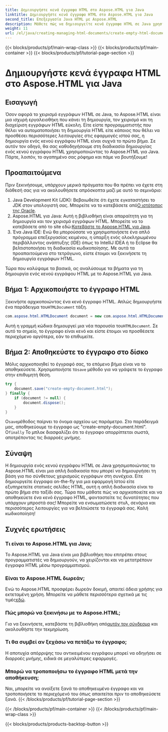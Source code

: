 ```yaml
---
title: Δημιουργήστε κενά έγγραφα HTML στο Aspose.HTML για Java
linktitle: Δημιουργήστε κενά έγγραφα HTML στο Aspose.HTML για Java
second_title: Επεξεργασία Java HTML με Aspose.HTML
description: Μάθετε πώς να δημιουργείτε κενά έγγραφα HTML σε Java χρησιμοποιώντας το Aspose.HTML με τον αναλυτικό μας οδηγό βήμα προς βήμα, ιδανικό για προγραμματιστές όλων των επιπέδων.
weight: 11
url: /el/java/creating-managing-html-documents/create-empty-html-documents/
---
```


{{< blocks/products/pf/main-wrap-class >}}
{{< blocks/products/pf/main-container >}}
{{< blocks/products/pf/tutorial-page-section >}}

# Δημιουργήστε κενά έγγραφα HTML στο Aspose.HTML για Java

## Εισαγωγή
Όσον αφορά το χειρισμό εγγράφων HTML σε Java, το Aspose.HTML είναι μια ισχυρή εργαλειοθήκη που κάνει τη δημιουργία, τον χειρισμό και τη διαχείριση εγγράφων HTML εύκολη. Είτε είστε προγραμματιστής που θέλει να αυτοματοποιήσει τη δημιουργία HTML είτε κάποιος που θέλει να προσθέσει περισσότερες λειτουργίες στις εφαρμογές ιστού σας, η δημιουργία ενός κενού εγγράφου HTML είναι συχνά το πρώτο βήμα. Σε αυτόν τον οδηγό, θα σας καθοδηγήσουμε στη διαδικασία δημιουργίας ενός κενού εγγράφου HTML χρησιμοποιώντας το Aspose.HTML για Java. Πάρτε, λοιπόν, το αγαπημένο σας ρόφημα και πάμε να βουτήξουμε!
## Προαπαιτούμενα
Πριν ξεκινήσουμε, υπάρχουν μερικά πράγματα που θα πρέπει να έχετε στη διάθεσή σας για να ακολουθήσετε απρόσκοπτα μαζί με αυτό το σεμινάριο:
1.  Java Development Kit (JDK): Βεβαιωθείτε ότι έχετε εγκαταστήσει το JDK στον υπολογιστή σας. Μπορείτε να το κατεβάσετε από[Ο ιστότοπος της Oracle](https://www.oracle.com/java/technologies/javase-jdk11-downloads.html).
2. Aspose.HTML για Java: Αυτή η βιβλιοθήκη είναι απαραίτητη για τη δημιουργία και τον χειρισμό εγγράφων HTML. Μπορείτε να το κατεβάσετε από το site εδώ:[Κατεβάστε το Aspose.HTML για Java](https://releases.aspose.com/html/java/).
3. Ένα Java IDE: Ενώ θα μπορούσατε να χρησιμοποιήσετε ένα απλό πρόγραμμα επεξεργασίας κειμένου, η ύπαρξη ενός ολοκληρωμένου περιβάλλοντος ανάπτυξης (IDE) όπως το IntelliJ IDEA ή το Eclipse θα βελτιστοποιήσει τη διαδικασία κωδικοποίησης.
Με αυτά τα προαπαιτούμενα στο τετράγωνο, είστε έτοιμοι να ξεκινήσετε τη δημιουργία εγγράφων HTML.

Τώρα που καλύψαμε τα βασικά, ας αναλύσουμε τα βήματα για τη δημιουργία ενός κενού εγγράφου HTML με το Aspose.HTML για Java.
## Βήμα 1: Αρχικοποιήστε το έγγραφο HTML
Ξεκινήστε αρχικοποιώντας ένα κενό έγγραφο HTML.
 Απλώς δημιουργήστε ένα παράδειγμα του`HTMLDocument` τάξη.
```java
com.aspose.html.HTMLDocument document = new com.aspose.html.HTMLDocument();
```
 Αυτή η γραμμή κώδικα δημιουργεί μια νέα παρουσία του`HTMLDocument`. Σε αυτό το σημείο, το έγγραφο είναι κενό και είστε έτοιμοι να προσθέσετε περιεχόμενο αργότερα, εάν το επιθυμείτε.
## Βήμα 2: Αποθηκεύστε το έγγραφο στο δίσκο
Μόλις αρχικοποιηθεί το έγγραφό σας, το επόμενο βήμα είναι να το αποθηκεύσετε.
 Χρησιμοποιήστε το`save` μέθοδο για να γράψετε το έγγραφο στην επιθυμητή θέση.
```java
try {
    document.save("create-empty-document.html");
} finally {
    if (document != null) {
        document.dispose();
    }
}
```
 Ο`save`μέθοδος παίρνει το όνομα αρχείου ως παράμετρο. Στο παράδειγμά μας, αποθηκεύουμε το έγγραφο ως "create-empty-document.html". Ο`finally` Το μπλοκ διασφαλίζει ότι το έγγραφο απορρίπτεται σωστά, αποτρέποντας τις διαρροές μνήμης.
## Σύναψη
Η δημιουργία ενός κενού εγγράφου HTML σε Java χρησιμοποιώντας το Aspose.HTML είναι μια απλή διαδικασία που μπορεί να δημιουργήσει τη βάση για πιο σύνθετους χειρισμούς εγγράφων στη συνέχεια. Είτε δημιουργείτε έγγραφα on-the-fly για μια εφαρμογή Ιστού είτε εξυπηρετείτε στατικές σελίδες HTML, αυτή η απλή διαδικασία είναι το πρώτο βήμα στο ταξίδι σας. 
Τώρα που μάθατε πώς να αρχικοποιείτε και να αποθηκεύετε ένα κενό έγγραφο HTML, φανταστείτε τις δυνατότητες που υπάρχουν μπροστά σας! Μπορείτε να ενσωματώσετε στυλ, σενάρια και περισσότερες λειτουργίες για να βελτιώσετε τα έγγραφά σας. Καλή κωδικοποίηση!
## Συχνές ερωτήσεις
### Τι είναι το Aspose.HTML για Java;
Το Aspose.HTML για Java είναι μια βιβλιοθήκη που επιτρέπει στους προγραμματιστές να δημιουργούν, να χειρίζονται και να μετατρέπουν έγγραφα HTML μέσω προγραμματισμού.
### Είναι το Aspose.HTML δωρεάν;
Ενώ το Aspose.HTML προσφέρει δωρεάν δοκιμή, απαιτεί άδεια χρήσης για εκτεταμένη χρήση. Μπορείτε να μάθετε περισσότερα σχετικά με τις τιμές[εδώ](https://purchase.aspose.com/buy).
### Πώς μπορώ να ξεκινήσω με το Aspose.HTML;
 Για να ξεκινήσετε, κατεβάστε τη βιβλιοθήκη από[αυτόν τον σύνδεσμο](https://releases.aspose.com/html/java/) και ακολουθήστε την τεκμηρίωση.
### Τι θα συμβεί αν ξεχάσω να πετάξω το έγγραφο;
Η αποτυχία απόρριψης του αντικειμένου εγγράφου μπορεί να οδηγήσει σε διαρροές μνήμης, ειδικά σε μεγαλύτερες εφαρμογές.
### Μπορώ να τροποποιήσω το έγγραφο HTML μετά την αποθήκευση;
Ναι, μπορείτε να ανοίξετε ξανά το αποθηκευμένο έγγραφο και να τροποποιήσετε το περιεχόμενό του όπως απαιτείται πριν το αποθηκεύσετε ξανά.
{{< /blocks/products/pf/tutorial-page-section >}}

{{< /blocks/products/pf/main-container >}}
{{< /blocks/products/pf/main-wrap-class >}}

{{< blocks/products/products-backtop-button >}}
